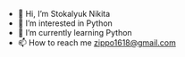 - 👋 Hi, I’m Stokalyuk Nikita
- 👀 I’m interested in Python
- 🌱 I’m currently learning Python 
- 📫 How to reach me zippo1618@gmail.com

<!---
zippo761/zippo761 is a ✨ special ✨ repository because its `README.md` (this file) appears on your GitHub profile.
You can click the Preview link to take a look at your changes.
--->
